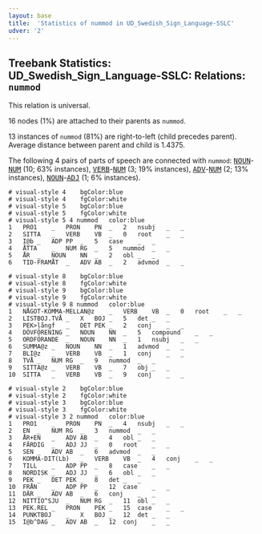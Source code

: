 ```yaml
---
layout: base
title:  'Statistics of nummod in UD_Swedish_Sign_Language-SSLC'
udver: '2'
---
```


## Treebank Statistics: UD_Swedish_Sign_Language-SSLC: Relations: `nummod`

This relation is universal.

16 nodes (1%) are attached to their parents as `nummod`.

13 instances of `nummod` (81%) are right-to-left (child precedes parent).
Average distance between parent and child is 1.4375.

The following 4 pairs of parts of speech are connected with `nummod`: <tt><a href="swl_sslc-pos-NOUN.html">NOUN</a></tt>-<tt><a href="swl_sslc-pos-NUM.html">NUM</a></tt> (10; 63% instances), <tt><a href="swl_sslc-pos-VERB.html">VERB</a></tt>-<tt><a href="swl_sslc-pos-NUM.html">NUM</a></tt> (3; 19% instances), <tt><a href="swl_sslc-pos-ADV.html">ADV</a></tt>-<tt><a href="swl_sslc-pos-NUM.html">NUM</a></tt> (2; 13% instances), <tt><a href="swl_sslc-pos-NOUN.html">NOUN</a></tt>-<tt><a href="swl_sslc-pos-ADJ.html">ADJ</a></tt> (1; 6% instances).


~~~ conllu
# visual-style 4	bgColor:blue
# visual-style 4	fgColor:white
# visual-style 5	bgColor:blue
# visual-style 5	fgColor:white
# visual-style 5 4 nummod	color:blue
1	PRO1	_	PRON	PN	_	2	nsubj	_	_
2	SITTA	_	VERB	VB	_	0	root	_	_
3	I@b	_	ADP	PP	_	5	case	_	_
4	ÅTTA	_	NUM	RG	_	5	nummod	_	_
5	ÅR	_	NOUN	NN	_	2	obl	_	_
6	TID-FRAMÅT	_	ADV	AB	_	2	advmod	_	_

~~~


~~~ conllu
# visual-style 8	bgColor:blue
# visual-style 8	fgColor:white
# visual-style 9	bgColor:blue
# visual-style 9	fgColor:white
# visual-style 9 8 nummod	color:blue
1	NÅGOT-KOMMA-MELLAN@z	_	VERB	VB	_	0	root	_	_
2	LISTBOJ.TVÅ	_	X	BOJ	_	5	det	_	_
3	PEK>långf	_	DET	PEK	_	2	conj	_	_
4	DÖVFÖRENING	_	NOUN	NN	_	5	compound	_	_
5	ORDFÖRANDE	_	NOUN	NN	_	1	nsubj	_	_
6	SUMMA@z	_	NOUN	NN	_	1	advmod	_	_
7	BLI@z	_	VERB	VB	_	1	conj	_	_
8	TVÅ	_	NUM	RG	_	9	nummod	_	_
9	SITTA@z	_	VERB	VB	_	7	obj	_	_
10	SITTA	_	VERB	VB	_	9	conj	_	_

~~~


~~~ conllu
# visual-style 2	bgColor:blue
# visual-style 2	fgColor:white
# visual-style 3	bgColor:blue
# visual-style 3	fgColor:white
# visual-style 3 2 nummod	color:blue
1	PRO1	_	PRON	PN	_	4	nsubj	_	_
2	EN	_	NUM	RG	_	3	nummod	_	_
3	ÅR+EN	_	ADV	AB	_	4	obl	_	_
4	FÄRDIG	_	ADJ	JJ	_	0	root	_	_
5	SEN	_	ADV	AB	_	6	advmod	_	_
6	KOMMA-DIT(Lb)	_	VERB	VB	_	4	conj	_	_
7	TILL	_	ADP	PP	_	8	case	_	_
8	NORDISK	_	ADJ	JJ	_	6	obl	_	_
9	PEK	_	DET	PEK	_	8	det	_	_
10	FRÅN	_	ADP	PP	_	12	case	_	_
11	DÄR	_	ADV	AB	_	6	conj	_	_
12	NITTIO^SJU	_	NUM	RG	_	11	obl	_	_
13	PEK.REL	_	PRON	PEK	_	15	case	_	_
14	PUNKTBOJ	_	X	BOJ	_	12	det	_	_
15	I@b^DAG	_	ADV	AB	_	12	conj	_	_

~~~


